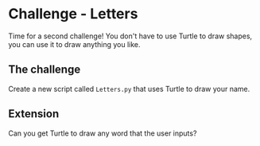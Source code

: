 # Challenge - Letters

Time for a second challenge! You don't have to use Turtle to draw shapes, you can use it to draw anything you like.

## The challenge

Create a new script called `Letters.py` that uses Turtle to draw your name.

## Extension

Can you get Turtle to draw any word that the user inputs?